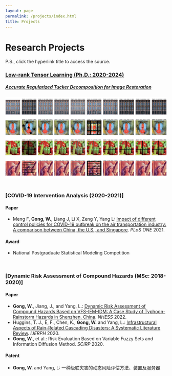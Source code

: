 ```yaml
---
layout: page
permalink: /projects/index.html
title: Projects
---
```


# Research Projects
P.S., click the hyperlink title to access the source.<br>

### [Low-rank Tensor Learning (Ph.D.: 2020-2024)](https://github.com/GongWenwuu/LRTL_Methods_Applications.git)

##### [Accurate Regularized Tucker Decomposition for Image Restoration](https://GongWenwuu.github.io/mypaper/AMM_2023.pdf)
<center>
<img src="/images/ARTD.png">
</center>
<br>


### [COVID-19 Intervention Analysis (2020-2021)]

#### Paper
- Meng F, **Gong, W.**, Liang J, Li X, Zeng Y, Yang L: [Impact of different control policies for COVID-19 outbreak on the air transportation industry: A comparison between China, the U.S., and Singapore](https://GongWenwuu.github.io/mypaper/modeling/PLOS-ONE_2021.pdf). <em>PLoS ONE</em> 2021.
  
#### Award
- National Postgraduate Statistical Modeling Competition
<br>

### [Dynamic Risk Assessment of Compound Hazards (MSc: 2018-2020)]

#### Paper

- **Gong, W.**, Jiang, J., and Yang, L.: [Dynamic Risk Assessment of Compound Hazards Based on VFS-IEM-IDM: A Case Study of Typhoon-Rainstorm Hazards in Shenzhen, China](https://GongWenwuu.github.io/mypaper/modeling/NHESS_2022.pdf). <em>NHESS</em> 2022.
- Huggins, T. J., E, F., Chen, K., **Gong, W.** and Yang, L.: [Infrastructural Aspects of Rain-Related Cascading Disasters: A Systematic Literature Review](https://GongWenwuu.github.io/mypaper/modeling/ijerph_2020.pdf). <em>IJERPH</em> 2020.
- **Gong, W.**, et al.: Risk Evaluation Based on Variable Fuzzy Sets and Information Diffusion Method. <em> SCIRP</em> 2020.
  
#### Patent
- **Gong, W.** and Yang, L: 一种级联灾害的动态风险评估方法、装置及服务器
<br>
